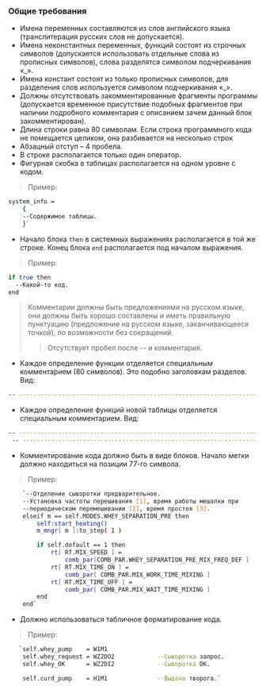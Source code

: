 ### Общие требования ###
*	Имена переменных составляются из слов английского языка (транслитерация русских слов не допускается).
*	Имена неконстантных переменных, функций состоят из строчных символов (допускается использовать отдельные слова из прописных символов), слова разделятся символом подчеркивания «_».
*	Имена констант состоят из только прописных символов, для разделения слов используется символом подчеркивания «_».
*	Должны отсутствовать закомментированные фрагменты программы (допускается временное присутствие подобных фрагментов при наличии подробного комментария с описанием зачем данный блок закомментирован).
*	Длина строки равна 80 символам. Если строка программного кода не помещается целиком, она разбивается на несколько строк
*	Абзацный отступ – 4 пробела.   
*	В строке располагается только один оператор.
*	Фигурная скобка в таблицах располагается на одном уровне с кодом. 
> Пример: 
```sh
system_info = 
    {
    --Содержимое таблицы. 
    }`
```	
* Начало блока `then` в системных выражениях располагается в той же строке. Конец блока `end` располагается под началом выражения.
> Пример: 
```sh
if true then 
  --Какой-то код. 
end
```
>	Комментарии должны быть предложениями на русском языке, они должны быть хорошо составлены и иметь правильную пунктуацию (предложение на русском языке, заканчивающееся точкой), по возможности без сокращений.
>>	Отсутствует пробел после -- и комментария.
*	Каждое определение функции отделяется специальным комментарием (80 символов). Это подобно заголовкам разделов. Вид:
```sh
-- -----------------------------------------------------------------------------
```
*	Каждое определение функций новой таблицы отделяется специальным комментарием.  Вид:
```sh
-- -----------------------------------------------------------------------------
 -- -----------------------------------------------------------------------------
 ```
*	Комментирование кода должно быть в виде блоков. Начало метки должно находиться на позиции 77-го символа. 
> Пример:
```sh
    `--Отделение сыворотки предварительное.
    --Установка частоты перешивания [1], время работы мешалки при
    --периодическом перемешивании [2], время простоя [3].
    elseif m == self.MODES.WHEY_SEPARATION_PRE then
        self:start_heating()
        m_mngr[ m ]:to_step( 1 )

        if self.default == 1 then
            rt[ RT.MIX_SPEED ] =
                comb_par[COMB_PAR.WHEY_SEPARATION_PRE_MIX_FREQ_DEF ]        --1
            rt[ RT.MIX_TIME_ON ] =
                comb_par[ COMB_PAR.MIX_WORK_TIME_MIXING ]                   --2
            rt[ RT.MIX_TIME_OFF ] =
                comb_par[ COMB_PAR.MIX_WAIT_TIME_MIXING ]                   --3
        end
    end`
```
* Должно использоваться табличное форматирование кода.
> Пример:
```sh
   `self.whey_pump    = W1M1
    self.whey_request = WZ2DO2            --Сыворотка запрос.
    self.whey_OK      = WZ2DI2            --Сыворотка ОК.

    self.curd_pump    = H1M1              --Выдача творога.`
```



